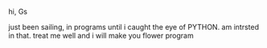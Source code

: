 hi, Gs

just been sailing, in programs until i caught the eye of PYTHON.
am intrsted in that. treat me well and i will make you flower program
